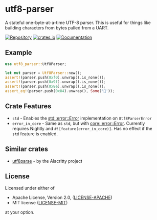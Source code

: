 # utf8-parser

A stateful one-byte-at-a-time UTF-8 parser. This is useful for things like
building characters from bytes pulled from a UART.

[![Repository](https://img.shields.io/badge/github-utf8--parser-/)](https://github.com/Property404/utf8-parser)
[![crates.io](https://img.shields.io/crates/v/utf8-parser.svg)](https://crates.io/crates/utf8-parser)
[![Documentation](https://docs.rs/utf8-parser/badge.svg)](https://docs.rs/utf8-parser)

## Example

```rust
use utf8_parser::Utf8Parser;

let mut parser = Utf8Parser::new();
assert!(parser.push(0xf0).unwrap().is_none());
assert!(parser.push(0x9f).unwrap().is_none());
assert!(parser.push(0x8e).unwrap().is_none());
assert_eq!(parser.push(0x84).unwrap(), Some('🎄'));
```

## Crate Features

* `std` - Enables the
    [std::error::Error](https://doc.rust-lang.org/std/error/trait.Error.html)
    implementation on `Utf8ParserError`
* `error_in_core` - Same as `std`, but with
    [core::error::Error](https://doc.rust-lang.org/core/error/trait.Error.html).
    Currently requires Nightly and `#![feature(error_in_core)]`. Has no effect
    if the `std` feature is enabled.

## Similar crates

* [utf8parse](https://crates.io/crates/utf8parse) - by the Alacritty project

## License

Licensed under either of

* Apache License, Version 2.0, ([LICENSE-APACHE](https://www.apache.org/licenses/LICENSE-2.0))
* MIT license ([LICENSE-MIT](https://opensource.org/licenses/MIT))

at your option.
